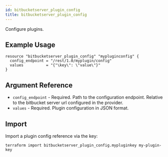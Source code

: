 ```yaml
---
id: bitbucketserver_plugin_config
title: bitbucketserver_plugin_config
---
```


Configure plugins.

## Example Usage

```hcl
resource "bitbucketserver_plugin_config" "mypluginconfig" {
  config_endpoint = "/rest/1.0/myplugin/config"
  values          = "{"\key\": \"value\"}"
}
```

## Argument Reference

* `config_endpoint` - Required. Path to the configuration endpoint. Relative to the bitbucket server url configured in the provider.
* `values` - Required. Plugin configuration in JSON format.

## Import

Import a plugin config reference via the key:

```
terraform import bitbucketserver_plugin_config.mypluginkey my-plugin-key
```
